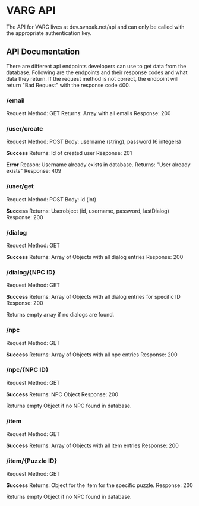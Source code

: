 # VARG API

The API for VARG lives at dev.svnoak.net/api and can only be called with the appropriate authentication key.

## API Documentation

There are different api endpoints developers can use to get data from the database. Following are the endpoints and their response codes and what data they return.
If the request method is not correct, the endpoint will return "Bad Request" with the response code 400.

### /email

Request Method: GET
Returns: Array with all emails
Response: 200

### /user/create

Request Method: POST
Body: username (string), password (6 integers)

**Success**
Returns: Id of created user
Response: 201

**Error**
Reason: Username already exists in database.
Returns: "User already exists"
Response: 409

### /user/get

Request Method: POST
Body: id (int)

**Success**
Returns: Userobject (id, username, password, lastDialog)
Response: 200

### /dialog

Request Method: GET

**Success**
Returns: Array of Objects with all dialog entries
Response: 200

### /dialog/{NPC ID}

Request Method: GET

**Success**
Returns: Array of Objects with all dialog entries for specific ID
Response: 200

Returns empty array if no dialogs are found.

### /npc

Request Method: GET

**Success**
Returns: Array of Objects with all npc entries
Response: 200

### /npc/{NPC ID}

Request Method: GET

**Success**
Returns: NPC Object
Response: 200

Returns empty Object if no NPC found in database.

### /item

Request Method: GET

**Success**
Returns: Array of Objects with all item entries
Response: 200

### /item/{Puzzle ID}

Request Method: GET

**Success**
Returns: Object for the item for the specific puzzle.
Response: 200

Returns empty Object if no NPC found in database.